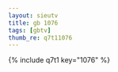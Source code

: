 ```yaml
--- 
layout: sieutv
title: gb 1076
tags: [gbtv]
thumb_re: q7t11076
---
```

{% include q7t1 key="1076" %} 
